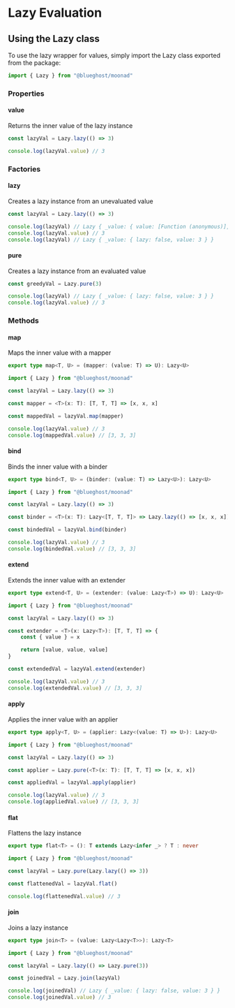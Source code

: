 # Lazy Evaluation

## Using the Lazy class

To use the lazy wrapper for values, simply import the Lazy class exported from the package:

```typescript
import { Lazy } from "@blueghost/moonad"
```

### Properties

#### value

Returns the inner value of the lazy instance

```typescript
const lazyVal = Lazy.lazy(() => 3)

console.log(lazyVal.value) // 3
```

### Factories

#### lazy

Creates a lazy instance from an unevaluated value

```typescript
const lazyVal = Lazy.lazy(() => 3)

console.log(lazyVal) // Lazy { _value: { value: [Function (anonymous)], lazy: true } }
console.log(lazyVal.value) // 3
console.log(lazyVal) // Lazy { _value: { lazy: false, value: 3 } }
```

#### pure

Creates a lazy instance from an evaluated value

```typescript
const greedyVal = Lazy.pure(3)

console.log(lazyVal) // Lazy { _value: { lazy: false, value: 3 } }
console.log(lazyVal.value) // 3
```

### Methods

#### map

Maps the inner value with a mapper

```typescript
export type map<T, U> = (mapper: (value: T) => U): Lazy<U>
```

```typescript
import { Lazy } from "@blueghost/moonad"

const lazyVal = Lazy.lazy(() => 3)

const mapper = <T>(x: T): [T, T, T] => [x, x, x]

const mappedVal = lazyVal.map(mapper)

console.log(lazyVal.value) // 3
console.log(mappedVal.value) // [3, 3, 3]
```

#### bind

Binds the inner value with a binder

```typescript
export type bind<T, U> = (binder: (value: T) => Lazy<U>): Lazy<U>
```

```typescript
import { Lazy } from "@blueghost/moonad"

const lazyVal = Lazy.lazy(() => 3)

const binder = <T>(x: T): Lazy<[T, T, T]> => Lazy.lazy(() => [x, x, x])

const bindedVal = lazyVal.bind(binder)

console.log(lazyVal.value) // 3
console.log(bindedVal.value) // [3, 3, 3]
```

#### extend

Extends the inner value with an extender

```typescript
export type extend<T, U> = (extender: (value: Lazy<T>) => U): Lazy<U>
```

```typescript
import { Lazy } from "@blueghost/moonad"

const lazyVal = Lazy.lazy(() => 3)

const extender = <T>(x: Lazy<T>): [T, T, T] => {
    const { value } = x

    return [value, value, value]
}

const extendedVal = lazyVal.extend(extender)

console.log(lazyVal.value) // 3
console.log(extendedVal.value) // [3, 3, 3]
```

#### apply

Applies the inner value with an applier

```typescript
export type apply<T, U> = (applier: Lazy<(value: T) => U>): Lazy<U>
```

```typescript
import { Lazy } from "@blueghost/moonad"

const lazyVal = Lazy.lazy(() => 3)

const applier = Lazy.pure(<T>(x: T): [T, T, T] => [x, x, x])

const appliedVal = lazyVal.apply(applier)

console.log(lazyVal.value) // 3
console.log(appliedVal.value) // [3, 3, 3]
```

#### flat

Flattens the lazy instance

```typescript
export type flat<T> = (): T extends Lazy<infer _> ? T : never
```

```typescript
import { Lazy } from "@blueghost/moonad"

const lazyVal = Lazy.pure(Lazy.lazy(() => 3))

const flattenedVal = lazyVal.flat()

console.log(flattenedVal.value) // 3
```

#### join

Joins a lazy instance

```typescript
export type join<T> = (value: Lazy<Lazy<T>>): Lazy<T>
```

```typescript
import { Lazy } from "@blueghost/moonad"

const lazyVal = Lazy.lazy(() => Lazy.pure(3))

const joinedVal = Lazy.join(lazyVal)

console.log(joinedVal) // Lazy { _value: { lazy: false, value: 3 } }
console.log(joinedVal.value) // 3
```
